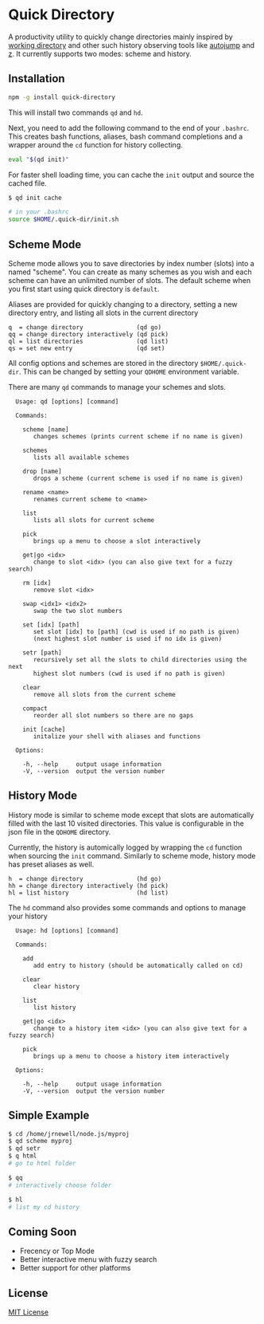 # Quick Directory

A productivity utility to quickly change directories mainly inspired by [working directory](https://github.com/karlin/working-directory) and other such history observing tools like [autojump](https://github.com/joelthelion/autojump) and [z](https://github.com/rupa/z).  It currently supports two modes: scheme and history.

## Installation

```bash
npm -g install quick-directory
```

This will install two commands `qd` and `hd`.

Next, you need to add the following command to the end of your `.bashrc`.  This creates bash functions, aliases, bash command completions and a wrapper around the `cd` function for history collecting.

```bash
eval "$(qd init)"
```

For faster shell loading time, you can cache the `init` output and source the cached file.

```bash
$ qd init cache

# in your .bashrc
source $HOME/.quick-dir/init.sh
```

## Scheme Mode

Scheme mode allows you to save directories by index number (slots) into a named "scheme".  You can create as many schemes as you wish and each scheme can have an unlimited number of slots.  The default scheme when you first start using quick directory is `default`.

Aliases are provided for quickly changing to a directory, setting a new directory entry, and listing all slots in the current directory

```
q  = change directory               (qd go)
qq = change directory interactively (qd pick)
ql = list directories               (qd list)
qs = set new entry                  (qd set)
```

All config options and schemes are stored in the directory `$HOME/.quick-dir`.  This can be changed by setting your `QDHOME` environment variable.

There are many `qd` commands to manage your schemes and slots.

```
  Usage: qd [options] [command]

  Commands:

    scheme [name]
       changes schemes (prints current scheme if no name is given)

    schemes
       lists all available schemes

    drop [name]
       drops a scheme (current scheme is used if no name is given)

    rename <name>
       renames current scheme to <name>

    list
       lists all slots for current scheme

    pick
       brings up a menu to choose a slot interactively

    get|go <idx>
       change to slot <idx> (you can also give text for a fuzzy search)

    rm [idx]
       remove slot <idx>

    swap <idx1> <idx2>
       swap the two slot numbers

    set [idx] [path]
       set slot [idx] to [path] (cwd is used if no path is given)
       (next highest slot number is used if no idx is given)

    setr [path]
       recursively set all the slots to child directories using the next
       highest slot numbers (cwd is used if no path is given)

    clear
       remove all slots from the current scheme

    compact
       reorder all slot numbers so there are no gaps

    init [cache]
       initalize your shell with aliases and functions

  Options:

    -h, --help     output usage information
    -V, --version  output the version number
  ```

## History Mode

History mode is similar to scheme mode except that slots are automatically filled with the last 10 visited directories.  This value is configurable in the json file in the `QDHOME` directory.

Currently, the history is automically logged by wrapping the `cd` function when sourcing the `init` command.  Similarly to scheme mode, history mode has preset aliases as well.

```
h  = change directory               (hd go)
hh = change directory interactively (hd pick)
hl = list history                   (hd list)
```

The `hd` command also provides some commands and options to manage your history

```
  Usage: hd [options] [command]

  Commands:

    add
       add entry to history (should be automatically called on cd)

    clear
       clear history

    list
       list history

    get|go <idx>
       change to a history item <idx> (you can also give text for a fuzzy search)

    pick
       brings up a menu to choose a history item interactively

  Options:

    -h, --help     output usage information
    -V, --version  output the version number
```

## Simple Example

```bash
$ cd /home/jrnewell/node.js/myproj
$ qd scheme myproj
$ qd setr
$ q html
# go to html folder

$ qq
# interactively choose folder

$ hl
# list my cd history

```

## Coming Soon

* Frecency or Top Mode
* Better interactive menu with fuzzy search
* Better support for other platforms

## License

[MIT License](http://en.wikipedia.org/wiki/MIT_License)
